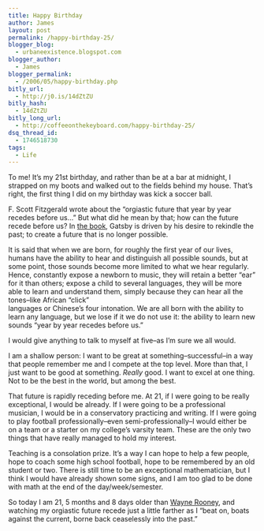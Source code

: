 ```yaml
---
title: Happy Birthday
author: James
layout: post
permalink: /happy-birthday-25/
blogger_blog:
  - urbaneexistence.blogspot.com
blogger_author:
  - James
blogger_permalink:
  - /2006/05/happy-birthday.php
bitly_url:
  - http://j0.is/14dZtZU
bitly_hash:
  - 14dZtZU
bitly_long_url:
  - http://coffeeonthekeyboard.com/happy-birthday-25/
dsq_thread_id:
  - 1746518730
tags:
  - Life
---
```

To me! It&#8217;s my 21st birthday, and rather than be at a bar at midnight, I strapped on my boots and walked out to the fields behind my house. That&#8217;s right, the first thing I did on my birthday was kick a soccer ball.

F. Scott Fitzgerald wrote about the &#8220;orgiastic future that year by year recedes before us&#8230;&#8221; But what did he mean by that; how can the future recede before us? In [the book][1], Gatsby is driven by his desire to rekindle the past; to create a future that is no longer possible.

It is said that when we are born, for roughly the first year of our lives, humans have the ability to hear and distinguish all possible sounds, but at some point, those sounds become more limited to what we hear regularly. Hence, constantly expose a newborn to music, they will retain a better &#8220;ear&#8221; for it than others; expose a child to several languages, they will be more able to learn and understand them, simply because they can hear all the tones&#8211;like African &#8220;click&#8221;  
languages or Chinese&#8217;s four intonation. We are all born with the ability to learn any language, but we lose if it we do not use it: the ability to learn new sounds &#8220;year by year recedes before us.&#8221;

I would give anything to talk to myself at five&#8211;as I&#8217;m sure we all would.

I am a shallow person: I want to be great at something&#8211;successful&#8211;in a way that people remember me and I compete at the top level. More than that, I just want to be good at something. <span style="font-style: italic">Really</span> good. I want to excel at one thing. Not to be the best in the world, but among the best.

That future is rapidly receding before me. At 21, if I were going to be really exceptional, I would be already. If I were going to be a professional musician, I would be in a conservatory practicing and writing. If I were going to play football professionally&#8211;even semi-professionally&#8211;I would either be on a team or a starter on my college&#8217;s varsity team. These are the only two things that have really managed to hold my interest.

Teaching is a consolation prize. It&#8217;s a way I can hope to help a few people, hope to coach some high school football, hope to be remembered by an old student or two. There is still time to be an exceptional mathematician, but I think I would have already shown some signs, and I am too glad to be done with math at the end of the day/week/semester.

So today I am 21, 5 months and 8 days older than [Wayne Rooney][2], and watching my orgiastic future recede just a little farther as I &#8220;beat on, boats against the current, borne back ceaselessly into the past.&#8221;

 [1]: http://www.amazon.com/gp/product/0743273567/qid=1147758001/sr=2-1/ref=pd_bbs_b_2_1/103-0421543-2708608?s=books&v=glance&n=283155 "If you haven't read it, buy it."
 [2]: http://en.wikipedia.org/wiki/Wayne_Rooney "My orgiastic future."